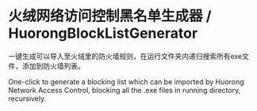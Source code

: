 # 火绒网络访问控制黑名单生成器 / HuorongBlockListGenerator 

一键生成可以导入至火绒里的防火墙规则，在运行文件夹内递归搜索所有exe文件，添加到防火墙列表。

One-click to generate a blocking list which can be imported by Huorong Network Access Control, blocking all the .exe files in running directory, recursively.
